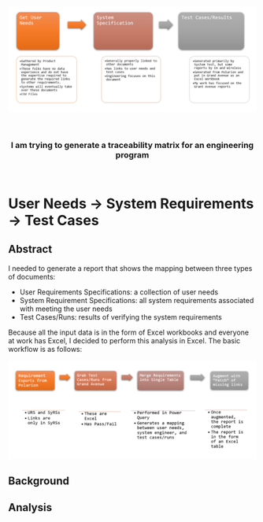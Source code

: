 <p align="center">
  <img width="800" src="./Images/RequirementFlow.png">
</p>
<br>
<h3 align=center>I am trying to generate a traceability matrix for an engineering program</h2>
<br>

<h1>User Needs → System Requirements → Test Cases</h1>

## Abstract

I needed to generate a report that shows the mapping between three types of documents:

- User Requirements Specifications: a collection of user needs
- System Requirement Specifications: all system requirements associated with meeting the user needs
- Test Cases/Runs: results of verifying the system requirements

Because all the input data is in the form of Excel workbooks and everyone at work has Excel, I decided to perform this analysis in Excel. The basic workflow is as follows:

<p align="center">
  <img width="800" src="./Images/WorkFlow.png">
</p>

## Background

## Analysis
